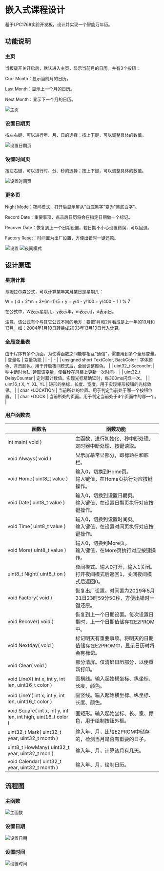 # 嵌入式课程设计

基于LPC1768实验开发板，设计并实现一个智能万年历。

## 功能说明

### 主页

当板载开关开启后，默认进入主页，显示当前月的日历。并有3个按钮：

Curr Month：显示当前月的日历。

Last Month：显示上一个月的日历。

Next Month：显示下一个月的日历。

![主页](https://kongdeqi.oss-cn-shanghai.aliyuncs.com/soc/%E4%B8%BB%E9%A1%B5.jpg?x-oss-process=image/resize,h_200)

### 设置日期页

按左右键，可以进行年、月、日的选择；按上下键，可以调整具体的数值。

![设置日期页](https://kongdeqi.oss-cn-shanghai.aliyuncs.com/soc/%E8%AE%BE%E7%BD%AE%E6%97%A5%E6%9C%9F%E9%A1%B5.jpg?x-oss-process=image/resize,h_200)

### 设置时间页

按左右键，可以进行时、分、秒的选择；按上下键，可以调整具体的数值。

![设置时间页](https://kongdeqi.oss-cn-shanghai.aliyuncs.com/soc/%E8%AE%BE%E7%BD%AE%E6%97%B6%E9%97%B4%E9%A1%B5.jpg?x-oss-process=image/resize,h_200)

### 更多页

Night Mode：夜间模式，打开后显示屏从"白底黑字"变为"黑底白字"。

Record Date：重要事项，点击后日历将会在指定日期做一个标记。

Recover Date：恢复到上一个日期设置。若日期不小心设置错误，可以回退。

Factory Reset：时间置为出厂设置，方便出错时一键还原。

![设置](https://kongdeqi.oss-cn-shanghai.aliyuncs.com/soc/%E5%A4%9C%E9%97%B4%E6%A8%A1%E5%BC%8F%E8%AE%BE%E7%BD%AE%E9%A1%B5.jpg?x-oss-process=image/resize,h_200)
![夜间模式](https://kongdeqi.oss-cn-shanghai.aliyuncs.com/soc/%E5%A4%9C%E9%97%B4%E6%A8%A1%E5%BC%8F%E6%95%88%E6%9E%9C%E5%9B%BE.jpg?x-oss-process=image/resize,h_200)

## 设计原理

### 星期计算

基姆拉尔森公式，可以计算某年某月某日是星期几：

W = ( d + 2\*m + 3\*(m+1)/5 + y + y/4 - y/100 + y/400 + 1 ) % 7

在公式中，W表示星期几，y表示年，m表示月，d表示日。

注意，该公式有个与其它公式不同的地方：要把1月和2月看成是上一年的13月和13月，如：2004年1月10日转换成2003年13月10日代入计算。

### 全局变量表

由于程序有多个页面，为使得函数之间能够相互"通信"，需要用到多个全局变量。
| 变量名 | 变量功能 |
| - | - |
| unsigned short TextColor, BackColor | 字体颜色、背景颜色。用于开启夜间模式后，全局调整颜色。 |
| uint32_t SecondInt                  | 秒中断时为1。读取该变量，使每秒在屏幕上更新一次时间。 |
| uint32_t DelayCounter               | 定时器计数值。实现光标精确延时，每300ms闪烁一次。 |
| uint16_t X, Y, XL, YL               | 矩形的坐标、长度、宽度。用于实现矩形按钮的光标效果。 |
| char \*LOCATION                     | 当前所处的位置。用于判定当前处于哪一个按钮位置。 |
| char \*DOCK                         | 当前所处的页面。用于判定当前处于4个页面中的哪一个。 |

### 用户函数表
| 函数名 | 函数功能 |
| - | - |
| int main( void )            | 主函数，进行初始化、秒中断处理、定时器中断处理、按键读取。 |
| void Always( void )         | 显示屏幕常显部分，即标题栏和底栏。 |
| void Home( uint8_t value )  | 输入0，切换到Home页。<br>输入键值，在Home页执行对应按键操作。 |
| void Date( uint8_t value )  | 输入0，切换到设置日期页。<br>输入键值，在设置日期页执行对应按键操作。 |
| void Time( uint8_t value )  | 输入0，切换到设置时间页。<br>输入键值，在设置时间页执行对应按键操作。 |
| void More( uint8_t value )  | 输入0，切换到More页。<br>输入键值，在More页执行对应按键操作。 |
| uint8_t Night( uint8_t on ) | 夜间模式。输入0打开，输入1关闭。<br>打开夜间模式后返回1，关闭夜间模式后返回0。 |
| void Factory( void )        | 恢复出厂设置。时间置为2019年5月31日23时59分50秒，方便出错时一键还原。 |
| void Recover( void )        | 恢复到上一个日期设置。每次设置日期时，上一个日期值储存在E2PROM中。 |
| void Nextday( void )        | 标记明天有重要事项。将明天的日期值储存在E2PROM中，显示日历时将会有标记。 |
| void Clear( void )          | 部分清屏。仅清屏日历部分，以便重新打印。 |
| void LineX( int x, int y, int len, uint16_t color ) | 画横线。输入起始横坐标、纵坐标、长度、颜色。 |
| void LineY( int x, int y, int len, uint16_t color ) | 画竖线。输入起始横坐标、纵坐标、长度、颜色。 |
| void Square( int x, int y, int len, int high, uint16_t color ) | 画矩形。输入起始坐标、长、宽、颜色，用于绘制按钮外框。 |
| uint32_t Mark( uint32_t year, uint32_t month )                 | 输入年、月，比较E2PROM中储存的，检测当月是否有重要的日子。 |
| uint8_t HowMany( uint32_t year, uint32_t mon )                 | 输入年、月，计算该月有几天。 |
| void Calendar( uint32_t year, uint32_t month )                 | 输入年、月，绘制日历。 |

## 流程图
### 主函数
![主函数](https://kongdeqi.oss-cn-shanghai.aliyuncs.com/soc/%E4%B8%BB%E5%87%BD%E6%95%B0.jpg?x-oss-process=image/resize,w_500)

### 设置日期
![设置日期](https://kongdeqi.oss-cn-shanghai.aliyuncs.com/soc/%E8%AE%BE%E7%BD%AE%E6%97%A5%E6%9C%9F.jpg?x-oss-process=image/resize,w_500)

### 设置时间
![设置时间](https://kongdeqi.oss-cn-shanghai.aliyuncs.com/soc/%E8%AE%BE%E7%BD%AE%E6%97%B6%E9%97%B4.jpg?x-oss-process=image/resize,w_500)
